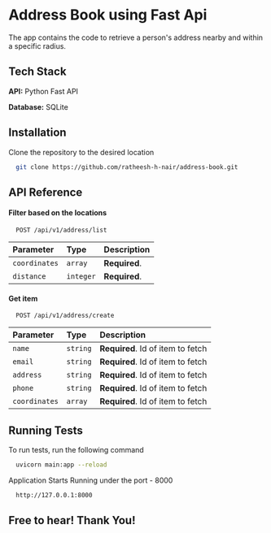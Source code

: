 
# Address Book using Fast Api

The app contains the code to retrieve a person's address nearby and within a specific radius. 


## Tech Stack

**API:** Python Fast API

**Database:** SQLite



## Installation

Clone the repository to the desired location

```bash
  git clone https://github.com/ratheesh-h-nair/address-book.git
```

## API Reference

#### Filter based on the locations

```http
  POST /api/v1/address/list
```

| Parameter | Type     | Description                |
| :-------- | :------- | :------------------------- |
| `coordinates` | `array` | **Required**. |
| `distance` | `integer` | **Required**. |

#### Get item

```http
  POST /api/v1/address/create
```

| Parameter | Type     | Description                       |
| :-------- | :------- | :-------------------------------- |
| `name`      | `string` | **Required**. Id of item to fetch |
| `email`      | `string` | **Required**. Id of item to fetch |
| `address`      | `string` | **Required**. Id of item to fetch |
| `phone`      | `string` | **Required**. Id of item to fetch |
| `coordinates`      | `array` | **Required**. Id of item to fetch |



## Running Tests

To run tests, run the following command
```bash
  uvicorn main:app --reload
```


Application Starts Running under the port - 8000
```bash
  http://127.0.0.1:8000
```


## Free to hear! Thank You!

